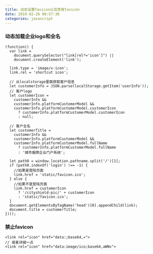 ```yaml
---
title: 动态设置favicon以及禁用favicon
date: 2019-02-26 08:57:38
categories: javascript
---
```


### 动态加载企业logo和全名

    (function() {
      var link =
        document.querySelector("link[rel*='icon']") ||
        document.createElement('link');

      link.type = 'image/x-icon';
      link.rel = 'shortcut icon';

      // 从localstorage里面获取客户信息
      let customerInfo = JSON.parse(localStorage.getItem('userInfo')); 
      // 客户logo
      let customerIcon =
        customerInfo &&
        customerInfo.platformCustomerModel &&
        customerInfo.platformCustomerModel.customerIcon
          ? customerInfo.platformCustomerModel.customerIcon
          : null;

      // 客户全名
      let customerTitle =
        customerInfo &&
        customerInfo.platformCustomerModel &&
        customerInfo.platformCustomerModel.fullName
          ? customerInfo.platformCustomerModel.fullName
          : '城市盾牌企业门户系统';

      let path0 = window.location.pathname.split('/')[1];
      if (path0.indexOf('login') !== -1) {
        //如果是登陆页面
        link.href = 'static/favicon.ico';
      } else {
        //如果不是登陆页面
        link.href = customerIcon
          ? '/cityshield-pic/' + customerIcon
          : 'static/favicon.ico';
      }
      document.getElementsByTagName('head')[0].appendChild(link);
      document.title = customerTitle;
    })();

### 禁止favicon

    <link rel="icon" href="data:;base64,=">
    // 或者详细一点
    <link rel="icon" href="data:image/ico;base64,aWNv">
